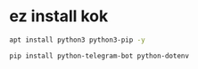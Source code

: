# ez install kok
```bash
apt install python3 python3-pip -y

pip install python-telegram-bot python-dotenv
